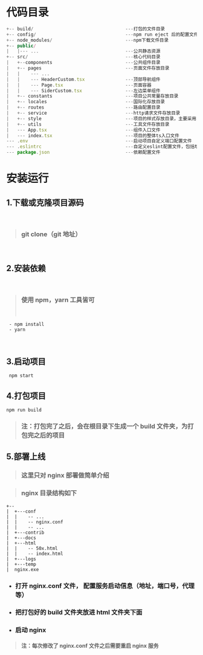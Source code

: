 # 代码目录

```js
+-- build/                                  ---打包的文件目录
+-- config/                                 ---npm run eject 后的配置文件目录
+-- node_modules/                           ---npm下载文件目录
+-- public/
|   |--- ...					            ---公共静态资源
+-- src/                                    ---核心代码目录
|   +--components                           ---公共组件目录   
|   +-- pages                               ---页面文件存放目录
|   |    --- ...
|   |    --- HeaderCustom.tsx               ---顶部导航组件
|   |    --- Page.tsx                       ---页面容器
|   |    --- SiderCustom.tsx                ---左边菜单组件
|   +-- constants                           ---项目公共常量存放目录
|   +-- locales                             ---国际化存放目录
|   +-- routes                              ---路由配置目录
|   +-- service                             ---http请求文件存放目录
|   +-- style                               ---项目的样式存放目录，主要采用less编写,(项目支持样式模块化导入,xxx.module.less)
|   +-- utils                               ---工具文件存放目录
|   --- App.tsx                             ---组件入口文件
|   --- index.tsx                           ---项目的整体ts入口文件
--- .env                                    ---启动项目自定义端口配置文件
--- .eslintrc                               ---自定义eslint配置文件，包括增加的react tsx语法限制
--- package.json                            ---依赖配置文件
```

# 安装运行

## 1.下载或克隆项目源码

<br/>

> ### git clone（git 地址）

<br/>

## 2.安装依赖

<br/>

> ### 使用 npm，yarn 工具皆可
>
> <br />

```
 - npm install
 - yarn
```

<br/>

## 3.启动项目

```
 npm start
```

## 4.打包项目

```
npm run build
```

> ### 注：打包完了之后，会在根目录下生成一个 build 文件夹，为打包完之后的项目

## 5.部署上线

> ### 这里只对 nginx 部署做简单介绍

> ### nginx 目录结构如下

```
+--
|  +---conf
|  |    -- ...
|  |    -- nginx.conf
|  |    -- ...
|  +---contrib
|  +---docs
|  +---html
|  |    -- 50x.html
|  |    -- index.html
|  +---logs
|  +---temp
|  nginx.exe

```

-   ### 打开 nginx.conf 文件， 配置服务启动信息（地址，端口号，代理等）

-   ### 把打包好的 build 文件夹放进 html 文件夹下面

-   ### 启动 nginx

> #### 注：每次修改了 nginx.conf 文件之后需要重启 nginx 服务

